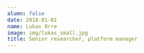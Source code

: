 ```yaml
---
alumn: false
date: 2018-01-01
name: Lukas Orre
image: img/lukas_small.jpg
title: Senior researcher, platform manager
---
```


